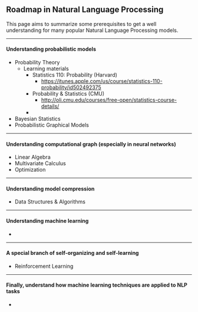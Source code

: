Roadmap in Natural Language Processing
---


This page aims to summarize some prerequisites to get a well understanding for many popular Natural Language Processing models. 

---

#### Understanding probabilistic models

- Probability Theory
	- Learning materials
		- Statistics 110: Probability (Harvard)
			- https://itunes.apple.com/us/course/statistics-110-probability/id502492375
		- Probability & Statistics (CMU)
			- http://oli.cmu.edu/courses/free-open/statistics-course-details/
		- 
- Bayesian Statistics
- Probabilistic Graphical Models

---

#### Understanding computational graph (especially in neural networks)

- Linear Algebra
- Multivariate Calculus
- Optimization

---

#### Understanding model compression

- Data Structures & Algorithms

---

#### Understanding machine learning

-

---

#### A special branch of self-organizing and self-learning

- Reinforcement Learning

---

#### Finally, understand how machine learning techniques are applied to NLP tasks

- 